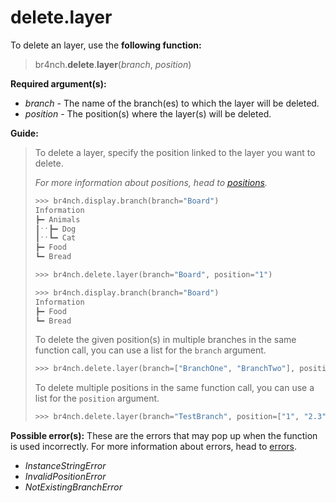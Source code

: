 # delete.layer

To delete an layer, use the **following function:**

> br4nch.**delete**.**layer**(*branch*, *position*)

**Required argument(s):**

- *branch* - The name of the branch(es) to which the layer will be deleted.
- *position* - The position(s) where the layer(s) will be deleted.

**Guide:**

> To delete a layer, specify the position linked to the layer you want to delete.
>
> *For more information about positions, head to [positions](../../guides/positions.md).*
>
> ```python
> >>> br4nch.display.branch(branch="Board")
> Information
> ┣━ Animals
> ┃ˑˑ┣━ Dog
> ┃ˑˑ┗━ Cat
> ┣━ Food
> ┗━ Bread
> 
> >>> br4nch.delete.layer(branch="Board", position="1")
> 
> >>> br4nch.display.branch(branch="Board")
> Information
> ┣━ Food
> ┗━ Bread
> ```
>
> To delete the given position(s) in multiple branches in the same function call, you can use a list for the `branch` argument.
>
> ```python
> >>> br4nch.delete.layer(branch=["BranchOne", "BranchTwo"], position="1")
> ```
>
> To delete multiple positions in the same function call, you can use a list for the `position` argument.
>
> ```python
> >>> br4nch.delete.layer(branch="TestBranch", position=["1", "2.3", "3.1"])
> ```

**Possible error(s):**
These are the errors that may pop up when the function is used incorrectly.
For more information about errors, head to [errors](../../guides/errors.md).

- *InstanceStringError*
- *InvalidPositionError*
- *NotExistingBranchError*

